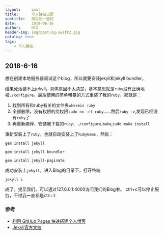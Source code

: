 ```yaml
---
layout:     post
title:      个人建站记录
subtitle:   踩过的一些坑
date:       2018-06-16
author:     HCX
header-img: img/post-bg-swift2.jpg
catalog: true
tags:
    - 个人建站
---
```


## 2018-6-16
想在创建本地服务器调试这个blog，所以就要安装jekyll和jekyll bundler。

结果死活装不上jekyll。具体原因不太清楚，基本意思就是`ruby`没有正确地被`./configure`。最后使用的简单粗暴的方式重装了我的`ruby`，那就是：
1. 找到所有和ruby有关的文件夹`whereis ruby`
2. 全部删除，没有权限的给权限`sudo rm -rf ruby`……然后`ruby -v`,发现已经没有`ruby`了
3. 再重新编译、安装我下载的`ruby`，`./configure`,`make`,`sudo make install`

重新安装上了`ruby`，也就自动安装上了`RubyGems`，然后：

`gem install jekyll`

`gem install jekyll boundler`

`gem install jekyll-paginate`

成功安装上`jekyll`，进入Blog的目录下，打开终端

`jekyll s`

成了，提示我们，可以通过127.0.0.1:4000访问我们的Blog啦。
ctrl+c可以停止服务，不过我一直都是ctrl+z



### 参考

- [利用 GitHub Pages 快速搭建个人博客](https://www.jianshu.com/p/e68fba58f75c)
- [Jekyll官方文档](http://jekyllcn.com/docs/home/)

 

